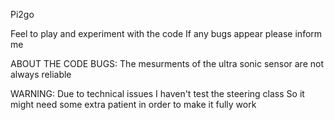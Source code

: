 Pi2go

Feel to play and experiment with the code
If any bugs appear please inform me

ABOUT THE CODE
  BUGS:
    The mesurments of the ultra sonic sensor are not always reliable
    
  WARNING:
    Due to technical issues I haven't test the steering class
    So it might need some extra patient in order to make it fully work
